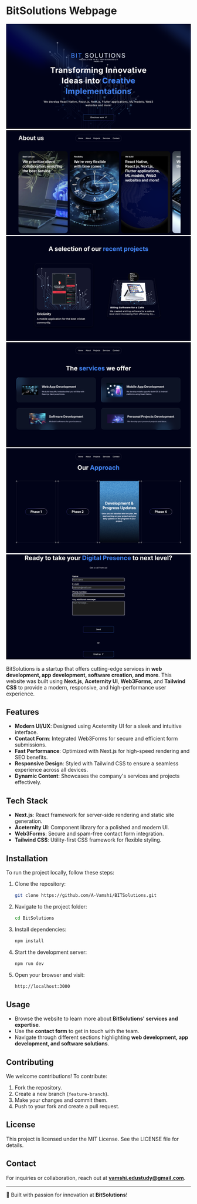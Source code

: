 # BitSolutions Webpage

<img src="/assets/1.png" alt="drawing" /> <img src="/assets/2.png" alt="drawing" />
<img src="/assets/3.png" alt="drawing" />
<img src="/assets/4.png" alt="drawing" />
<img src="/assets/5.png" alt="drawing" />
<img src="/assets/6.png" alt="drawing" />

BitSolutions is a startup that offers cutting-edge services in **web development, app development, software creation, and more**. This website was built using **Next.js**, **Aceternity UI**, **Web3Forms**, and **Tailwind CSS** to provide a modern, responsive, and high-performance user experience.

## Features

- **Modern UI/UX**: Designed using Aceternity UI for a sleek and intuitive interface.
- **Contact Form**: Integrated Web3Forms for secure and efficient form submissions.
- **Fast Performance**: Optimized with Next.js for high-speed rendering and SEO benefits.
- **Responsive Design**: Styled with Tailwind CSS to ensure a seamless experience across all devices.
- **Dynamic Content**: Showcases the company's services and projects effectively.

## Tech Stack

- **Next.js**: React framework for server-side rendering and static site generation.
- **Aceternity UI**: Component library for a polished and modern UI.
- **Web3Forms**: Secure and spam-free contact form integration.
- **Tailwind CSS**: Utility-first CSS framework for flexible styling.

## Installation

To run the project locally, follow these steps:

1. Clone the repository:
   ```sh
   git clone https://github.com/A-Vamshi/BITSolutions.git
   ```

2. Navigate to the project folder:
   ```sh
   cd BitSolutions
   ```

3. Install dependencies:
   ```sh
   npm install
   ```

4. Start the development server:
   ```sh
   npm run dev
   ```

5. Open your browser and visit:
   ```sh
   http://localhost:3000
   ```

## Usage

- Browse the website to learn more about **BitSolutions' services and expertise**.
- Use the **contact form** to get in touch with the team.
- Navigate through different sections highlighting **web development, app development, and software solutions**.

## Contributing

We welcome contributions! To contribute:
1. Fork the repository.
2. Create a new branch (`feature-branch`).
3. Make your changes and commit them.
4. Push to your fork and create a pull request.

## License

This project is licensed under the MIT License. See the LICENSE file for details.

## Contact

For inquiries or collaboration, reach out at **vamshi.edustudy@gmail.com**.

---

🚀 Built with passion for innovation at **BitSolutions**!

